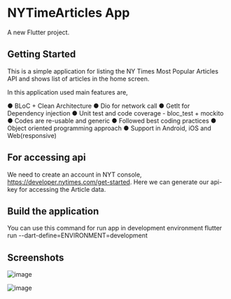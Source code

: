 
# NYTimeArticles App

A new Flutter project.

## Getting Started

This is a simple application for listing the NY Times Most Popular Articles API 
and shows list of articles in the home screen. 

In this application used main features are,

● BLoC + Clean Architecture
● Dio for network call
● GetIt for Dependency injection
● Unit test and code coverage - bloc_test + mockito
● Codes are re-usable and generic 
● Followed best coding practices 
● Object oriented programming approach 
● Support in Android, iOS and Web(responsive)

## For accessing api

We need to create an account in NYT console,
https://developer.nytimes.com/get-started. Here we can generate our api-key for accessing the Article data.

## Build the application

You can use this command for run app in development environment
flutter run --dart-define=ENVIRONMENT=development

## Screenshots

![image](https://github.com/vipinmtvipin/NYTimeArticles/assets/57891925/713fcc92-7f24-44e0-808b-8911890c573e)

![image](https://github.com/vipinmtvipin/NYTimeArticles/assets/57891925/3a1b99af-2fc5-437c-bd0c-329564a70e2f)





